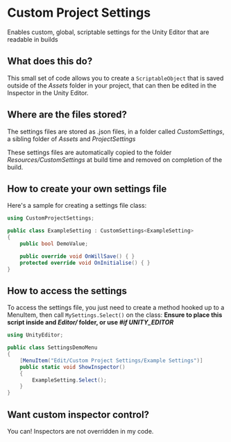 # Custom Project Settings
Enables custom, global, scriptable settings for the Unity Editor that are readable in builds

## What does this do?
This small set of code allows you to create a `ScriptableObject` that is saved outside of the _Assets_ folder in your project, that can then be edited in the Inspector in the Unity Editor.

## Where are the files stored?
The settings files are stored as .json files, in a folder called _CustomSettings_, a sibling folder of _Assets_ and _ProjectSettings_

These settings files are automatically copied to the folder _Resources/CustomSettings_ at build time and removed on completion of the build.

## How to create your own settings file
Here's a sample for creating a settings file class:

```c#
using CustomProjectSettings;

public class ExampleSetting : CustomSettings<ExampleSetting>
{
    public bool DemoValue;

    public override void OnWillSave() { }
    protected override void OnInitialise() { }
}
```

## How to access the settings
To access the settings file, you just need to create a method hooked up to a MenuItem, then call `MySettings.Select()` on the class:
**Ensure to place this script inside and _Editor/_ folder, or use _#if UNITY_EDITOR_**
```c#
using UnityEditor;

public class SettingsDemoMenu
{
    [MenuItem("Edit/Custom Project Settings/Example Settings")]
    public static void ShowInspector()
    {
        ExampleSetting.Select();
    }
}
```

## Want custom inspector control?
You can! Inspectors are not overridden in my code.
